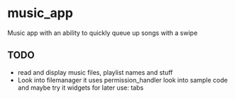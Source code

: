 # music_app

Music app with an ability to quickly queue up songs with a swipe

## TODO

- read and display music files, playlist names and stuff
- Look into filemanager it uses permission_handler
  look into sample code and maybe try it
widgets for later use: tabs

